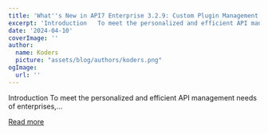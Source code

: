 ```yaml
---
title: 'What''s New in API7 Enterprise 3.2.9: Custom Plugin Management'
excerpt: 'Introduction   To meet the personalized and efficient API management needs of enterprises,...'
date: '2024-04-10'
coverImage: ''
author:
  name: Koders
  picture: "assets/blog/authors/koders.png"
ogImage:
  url: ''
---
```


Introduction   To meet the personalized and efficient API management needs of enterprises,...

[Read more](https://dev.to/api7/whats-new-in-api7-enterprise-329-custom-plugin-management-4bgl)
